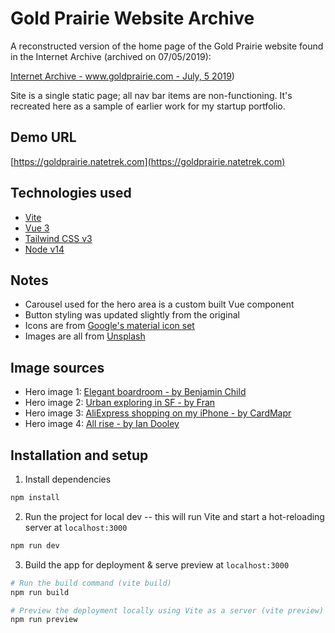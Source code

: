 # Gold Prairie Website Archive

A reconstructed version of the home page of the Gold Prairie website found in the Internet Archive (archived on 07/05/2019):

[Internet Archive - www.goldprairie.com - July, 5 2019](https://web.archive.org/web/20190705221951/https://www.goldprairie.com/))

Site is a single static page; all nav bar items are non-functioning. It's recreated here as a sample of earlier work for my startup portfolio.

## Demo URL

[https://goldprairie.natetrek.com](https://goldprairie.natetrek.com)

## Technologies used

- [Vite](https://vitejs.dev/)
- [Vue 3](https://vuejs.org/)
- [Tailwind CSS v3](https://tailwindcss.com)
- [Node v14](https://nodejs.org/en/)

## Notes

- Carousel used for the hero area is a custom built Vue component
- Button styling was updated slightly from the original
- Icons are from [Google's material icon set](https://fonts.google.com/icons?selected=Material+Icons)
- Images are all from [Unsplash](https://unsplash.com/)

## Image sources
- Hero image 1: [Elegant boardroom - by Benjamin Child](https://unsplash.com/photos/0sT9YhNgSEs)
- Hero image 2: [Urban exploring in SF - by Fran](https://unsplash.com/photos/1RUNbHofhYQ)
- Hero image 3: [AliExpress shopping on my iPhone - by CardMapr](https://unsplash.com/photos/SGj4fw55Y7w)
- Hero image 4: [All rise - by Ian Dooley](https://unsplash.com/photos/hpTH5b6mo2s)


## Installation and setup

1. Install dependencies

```bash
npm install
```

2. Run the project for local dev -- this will run Vite and start a hot-reloading server at `localhost:3000`

```bash
npm run dev
```

3. Build the app for deployment & serve preview at `localhost:3000`

```bash
# Run the build command (vite build)
npm run build

# Preview the deployment locally using Vite as a server (vite preview)
npm run preview
```
